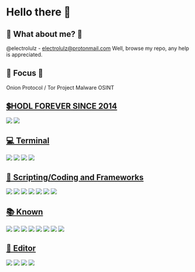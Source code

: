 # Hello there 👋
## 🔧 What about me? 🔧 
@electrolulz - electrolulz@protonmail.com
Well, browse my repo, any help is appreciated.
## 🔧 Focus 🔧 
Onion Protocol / Tor Project
Malware
OSINT

##  [ 💲HODL FOREVER SINCE 2014 ](#-cryptocurrencies)
![](https://img.shields.io/badge/₿-BTC-informational?style=flat&logo=bitcoin&logoColor=white&color=6aa6f8)
![](https://img.shields.io/badge/₿-XMR-informational?style=flat&logo=monero&logoColor=white&color=6aa6f8)
##  [💻 Terminal](#-terminal-)
![](https://img.shields.io/badge/OS-Linux-informational?style=flat&logo=linux&logoColor=white&color=6aa6f8)
![](https://img.shields.io/badge/OS-Kali_Linux-informational?style=flat&logo=kalilinux&logoColor=white&color=6aa6f8)
![](https://img.shields.io/badge/OS-Windows-informational?style=flat&logo=windows&logoColor=white&color=6aa6f8)
![](https://img.shields.io/badge/OS-Freebsd-informational?style=flat&logo=freebsd&logoColor=white&color=6aa6f8)
##   [🚀 Scripting/Coding and Frameworks](#-frameworks--library-)
![](https://img.shields.io/badge/Code-Python-informational?style=flat&logo=python&logoColor=white&color=6aa6f8)
![](https://img.shields.io/badge/Shell-Bash-informational?style=flat&logo=gnu-bash&logoColor=white&color=6aa6f8)
![](https://img.shields.io/badge/Code-Perl-informational?style=flat&logo=perl&logoColor=white&color=6aa6f8)
![](https://img.shields.io/badge/Code-Elixir-informational?style=flat&logo=elixir&logoColor=white&color=6aa6f8)
![](https://img.shields.io/badge/Code-Ruby-informational?style=flat&logo=ruby&logoColor=white&color=6aa6f8)
![](https://img.shields.io/badge/FW-RubyonRails-informational?style=flat&logo=rubyonrails&logoColor=white&color=6aa6f8)
![](https://img.shields.io/badge/FW-RubySinatra-informational?style=flat&logo=ruby&logoColor=white&color=6aa6f8)
##  [📚 Known](#-known)
![](https://img.shields.io/badge/Tools-PostgreSQL-informational?style=flat&logo=postgresql&logoColor=white&color=6aa6f8)
![](https://img.shields.io/badge/Tools-MySQL-informational?style=flat&logo=mysql&logoColor=white&color=6aa6f8)
![](https://img.shields.io/badge/WS-Apache-informational?style=flat&logo=apache&logoColor=white&color=6aa6f8)
![](https://img.shields.io/badge/WS-Nginx-informational?style=flat&logo=nginx&logoColor=white&color=6aa6f8)
![](https://img.shields.io/badge/AS-Tomcat-informational?style=flat&logo=java&logoColor=white&color=6aa6f8)
![](https://img.shields.io/badge/AS-Unicorn-informational?style=flat&logo=ruby&logoColor=white&color=6aa6f8)
![](https://img.shields.io/badge/FS-ZFS-informational?style=flat&logo=filesystem&logoColor=white&color=6aa6f8)
![](https://img.shields.io/badge/FS-VeritasFS-informational?style=flat&logo=symantec&logoColor=white&color=6aa6f8)
##  [📝 Editor](#-editor)
![](https://img.shields.io/badge/Editor-VS_Code-informational?style=flat&logo=visual-studio-code&logoColor=white&color=6aa6f8)
![](https://img.shields.io/badge/Editor-Atom-informational?style=flat&logo=atom&logoColor=white&color=6aa6f8)
![](https://img.shields.io/badge/Editor-VIM-informational?style=flat&logo=vim&logoColor=white&color=6aa6f8)
![](https://img.shields.io/badge/Editor-VS_Net-informational?style=flat&logo=visual-studio&logoColor=white&color=6aa6f8)
